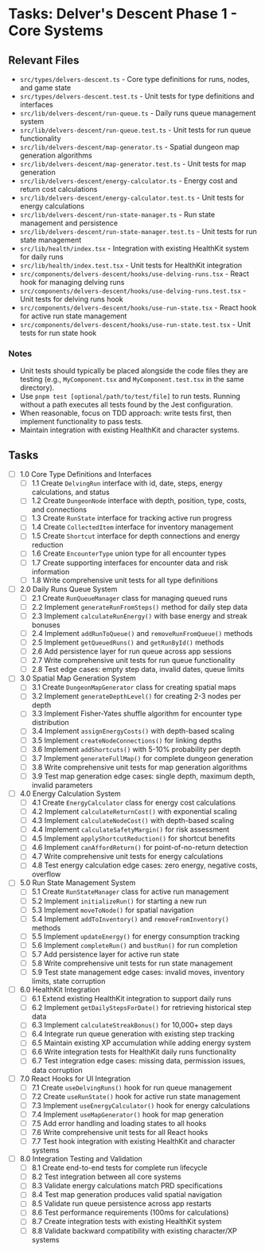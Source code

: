 # Tasks: Delver's Descent Phase 1 - Core Systems

## Relevant Files

- `src/types/delvers-descent.ts` - Core type definitions for runs, nodes, and game state
- `src/types/delvers-descent.test.ts` - Unit tests for type definitions and interfaces
- `src/lib/delvers-descent/run-queue.ts` - Daily runs queue management system
- `src/lib/delvers-descent/run-queue.test.ts` - Unit tests for run queue functionality
- `src/lib/delvers-descent/map-generator.ts` - Spatial dungeon map generation algorithms
- `src/lib/delvers-descent/map-generator.test.ts` - Unit tests for map generation
- `src/lib/delvers-descent/energy-calculator.ts` - Energy cost and return cost calculations
- `src/lib/delvers-descent/energy-calculator.test.ts` - Unit tests for energy calculations
- `src/lib/delvers-descent/run-state-manager.ts` - Run state management and persistence
- `src/lib/delvers-descent/run-state-manager.test.ts` - Unit tests for run state management
- `src/lib/health/index.tsx` - Integration with existing HealthKit system for daily runs
- `src/lib/health/index.test.tsx` - Unit tests for HealthKit integration
- `src/components/delvers-descent/hooks/use-delving-runs.tsx` - React hook for managing delving runs
- `src/components/delvers-descent/hooks/use-delving-runs.test.tsx` - Unit tests for delving runs hook
- `src/components/delvers-descent/hooks/use-run-state.tsx` - React hook for active run state management
- `src/components/delvers-descent/hooks/use-run-state.test.tsx` - Unit tests for run state hook

### Notes

- Unit tests should typically be placed alongside the code files they are testing (e.g., `MyComponent.tsx` and `MyComponent.test.tsx` in the same directory).
- Use `pnpm test [optional/path/to/test/file]` to run tests. Running without a path executes all tests found by the Jest configuration.
- When reasonable, focus on TDD approach: write tests first, then implement functionality to pass tests.
- Maintain integration with existing HealthKit and character systems.

## Tasks

- [ ] 1.0 Core Type Definitions and Interfaces
  - [ ] 1.1 Create `DelvingRun` interface with id, date, steps, energy calculations, and status
  - [ ] 1.2 Create `DungeonNode` interface with depth, position, type, costs, and connections
  - [ ] 1.3 Create `RunState` interface for tracking active run progress
  - [ ] 1.4 Create `CollectedItem` interface for inventory management
  - [ ] 1.5 Create `Shortcut` interface for depth connections and energy reduction
  - [ ] 1.6 Create `EncounterType` union type for all encounter types
  - [ ] 1.7 Create supporting interfaces for encounter data and risk information
  - [ ] 1.8 Write comprehensive unit tests for all type definitions

- [ ] 2.0 Daily Runs Queue System
  - [ ] 2.1 Create `RunQueueManager` class for managing queued runs
  - [ ] 2.2 Implement `generateRunFromSteps()` method for daily step data
  - [ ] 2.3 Implement `calculateRunEnergy()` with base energy and streak bonuses
  - [ ] 2.4 Implement `addRunToQueue()` and `removeRunFromQueue()` methods
  - [ ] 2.5 Implement `getQueuedRuns()` and `getRunById()` methods
  - [ ] 2.6 Add persistence layer for run queue across app sessions
  - [ ] 2.7 Write comprehensive unit tests for run queue functionality
  - [ ] 2.8 Test edge cases: empty step data, invalid dates, queue limits

- [ ] 3.0 Spatial Map Generation System
  - [ ] 3.1 Create `DungeonMapGenerator` class for creating spatial maps
  - [ ] 3.2 Implement `generateDepthLevel()` for creating 2-3 nodes per depth
  - [ ] 3.3 Implement Fisher-Yates shuffle algorithm for encounter type distribution
  - [ ] 3.4 Implement `assignEnergyCosts()` with depth-based scaling
  - [ ] 3.5 Implement `createNodeConnections()` for linking depths
  - [ ] 3.6 Implement `addShortcuts()` with 5-10% probability per depth
  - [ ] 3.7 Implement `generateFullMap()` for complete dungeon generation
  - [ ] 3.8 Write comprehensive unit tests for map generation algorithms
  - [ ] 3.9 Test map generation edge cases: single depth, maximum depth, invalid parameters

- [ ] 4.0 Energy Calculation System
  - [ ] 4.1 Create `EnergyCalculator` class for energy cost calculations
  - [ ] 4.2 Implement `calculateReturnCost()` with exponential scaling
  - [ ] 4.3 Implement `calculateNodeCost()` with depth-based scaling
  - [ ] 4.4 Implement `calculateSafetyMargin()` for risk assessment
  - [ ] 4.5 Implement `applyShortcutReduction()` for shortcut benefits
  - [ ] 4.6 Implement `canAffordReturn()` for point-of-no-return detection
  - [ ] 4.7 Write comprehensive unit tests for energy calculations
  - [ ] 4.8 Test energy calculation edge cases: zero energy, negative costs, overflow

- [ ] 5.0 Run State Management System
  - [ ] 5.1 Create `RunStateManager` class for active run management
  - [ ] 5.2 Implement `initializeRun()` for starting a new run
  - [ ] 5.3 Implement `moveToNode()` for spatial navigation
  - [ ] 5.4 Implement `addToInventory()` and `removeFromInventory()` methods
  - [ ] 5.5 Implement `updateEnergy()` for energy consumption tracking
  - [ ] 5.6 Implement `completeRun()` and `bustRun()` for run completion
  - [ ] 5.7 Add persistence layer for active run state
  - [ ] 5.8 Write comprehensive unit tests for run state management
  - [ ] 5.9 Test state management edge cases: invalid moves, inventory limits, state corruption

- [ ] 6.0 HealthKit Integration
  - [ ] 6.1 Extend existing HealthKit integration to support daily runs
  - [ ] 6.2 Implement `getDailyStepsForDate()` for retrieving historical step data
  - [ ] 6.3 Implement `calculateStreakBonus()` for 10,000+ step days
  - [ ] 6.4 Integrate run queue generation with existing step tracking
  - [ ] 6.5 Maintain existing XP accumulation while adding energy system
  - [ ] 6.6 Write integration tests for HealthKit daily runs functionality
  - [ ] 6.7 Test integration edge cases: missing data, permission issues, data corruption

- [ ] 7.0 React Hooks for UI Integration
  - [ ] 7.1 Create `useDelvingRuns()` hook for run queue management
  - [ ] 7.2 Create `useRunState()` hook for active run state management
  - [ ] 7.3 Implement `useEnergyCalculator()` hook for energy calculations
  - [ ] 7.4 Implement `useMapGenerator()` hook for map generation
  - [ ] 7.5 Add error handling and loading states to all hooks
  - [ ] 7.6 Write comprehensive unit tests for all React hooks
  - [ ] 7.7 Test hook integration with existing HealthKit and character systems

- [ ] 8.0 Integration Testing and Validation
  - [ ] 8.1 Create end-to-end tests for complete run lifecycle
  - [ ] 8.2 Test integration between all core systems
  - [ ] 8.3 Validate energy calculations match PRD specifications
  - [ ] 8.4 Test map generation produces valid spatial navigation
  - [ ] 8.5 Validate run queue persistence across app restarts
  - [ ] 8.6 Test performance requirements (100ms for calculations)
  - [ ] 8.7 Create integration tests with existing HealthKit system
  - [ ] 8.8 Validate backward compatibility with existing character/XP systems
